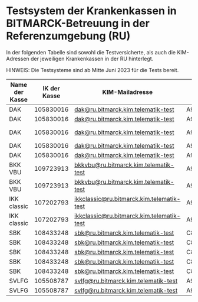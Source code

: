 # Testsystem der Krankenkassen in BITMARCK-Betreuung in der Referenzumgebung (RU)

In der folgenden Tabelle sind sowohl die Testversicherte, als auch die KIM-Adressen der jeweiligen Krankenkassen in der RU hinterlegt.

HINWEIS: Die Testsysteme sind ab Mitte Juni 2023 für die Tests bereit.

|Name der Kasse|IK der Kasse|KIM-Mailadresse|KNVR|Versichertenart|Besondere Personen-gruppe|Name|Vorname|Geburts-datum|Titel|Namens-zusatz|Vorsatzwort|Straße|Haus-nummer|Postleitzahl|Ort|L„ndercode|Versicherungsschutzbeginn|Versicherungsschutzende|WOP|DMP-Kennzeichen|Zuzahlung befreit|Geschlecht|
|---|---|---|---|---|---|---|---|---|---|---|---|---|---|---|---|---|---|---|---|---|---|---|
|DAK|105830016|dak@ru.bitmarck.kim.telematik-test|A990000012|3|00|DAKeEB-Schmidt|Matteo|25.03.2007||||Wilhelmstraße|4a|10117|Berlin|D|01.10.2023||72||nein|Männlich|
|DAK|105830016|dak@ru.bitmarck.kim.telematik-test|A990000048|1|07|DAKeEB-Schneider|Elias|15.04.1995||||Schumannstraße|7|10117|Berlin|D|01.01.2021||72||nein|Männlich|
|DAK|105830016|dak@ru.bitmarck.kim.telematik-test|A990000087|3|00|DAKeEB-Schulze|Clara|24.02.2009||||Kleine Reichenstraße|1|20457|Hamburg|D|01.01.2021|31.12.2022|02||nein|Weiblich|
|DAK|105830016|dak@ru.bitmarck.kim.telematik-test|A990000113|1|00|DAKeEB-Meier|Susanne|06.12.1977||||Ludwigstraße|11|50667|Köln|D|01.01.2021||38|1|nein|Weiblich|
|DAK |105830016|dak@ru.bitmarck.kim.telematik-test|A990000137|1|00|DAKeEB-Müller|Petra|06.08.1969||||Obermarspforten|40|50667|Köln|D|01.01.2021||38||nein|Weiblich|
|BKK VBU|109723913|bkkvbu@ru.bitmarck.kim.telematik-test|A990000024|3|00|BKKVBUeEBSchmidt|Finn|02.03.2009||||Marienstraße|55b|10117|Berlin|D|01.10.2022||72||nein|Männlich|
|BKK VBU|109723913|bkkvbu@ru.bitmarck.kim.telematik-test|A990000149|1|00|BKKVBUeEBMüller|Andreas|06.03.1972||||Heumarkt|44|50667|Köln|D|01.01.2021|31.12.2022|2||nein|Männlich|
|IKK classic|107202793|ikkclassic@ru.bitmarck.kim.telematik-test|A990000125|1|00|IKKclassiceEBMeier|Thomas|26.10.1980||||Gürzenichstraße|21a|50667|Köln|D|01.01.2022||38|||Männlich|
|IKK classic|107202793|ikkclassic@ru.bitmarck.kim.telematik-test|A990000063|3|00|IKKclassiceEBSchneider|Sophia|27.02.2008||||Speersort|1|20095|Hamburg|D|01.01.2022||2|||Weiblich|
|SBK|108433248|sbk@ru.bitmarck.kim.telematik-test|C810750350|1|00|Eins Y|Epa|09.05.1977||||Heimeranstr. |24|80339|München|D|01.01.2022||71|||Männlich|
|SBK|108433248|sbk@ru.bitmarck.kim.telematik-test|C810750362|1|00|Eins Z|Epa|10.05.1977||||Heimeranstr. |24|80339|München|D|01.01.2022||71|||Männlich|
|SBK|108433248|sbk@ru.bitmarck.kim.telematik-test|C810750374|1|00|Eins Ba|Epa|11.05.1977||||Heimeranstr. |24|80339|München|D|01.01.2022||71|||Männlich|
|SBK|108433248|sbk@ru.bitmarck.kim.telematik-test|C810750386|1|00|Eins Bb|Epa|12.05.1977||||Heimeranstr. |24|80339|München|D|01.01.2022||71|||Männlich|
|SBK|108433248|sbk@ru.bitmarck.kim.telematik-test|C810750398|1|00|Eins Bc|Epa|13.05.1977||||Heimeranstr. |24|80339|München|D|01.01.2022|31.12.2022|71|||Männlich|
|SVLFG|105508787|svlfg@ru.bitmarck.kim.telematik-test|A990000152|1|04|SVLFGeEB-Müller|Monika|29.10.1965||||Thurnmarkt|7|50676|Köln|D|01.01.2021||38|1|nein|Weiblich|
|SVLFG|105508787|svlfg@ru.bitmarck.kim.telematik-test|A990000226|5|00|SVLFGeEB-Krüger|Hans|09.10.1952||||Hofmannstr. |61|81379|München|D|01.06.2023||2||nein|Männlich|
